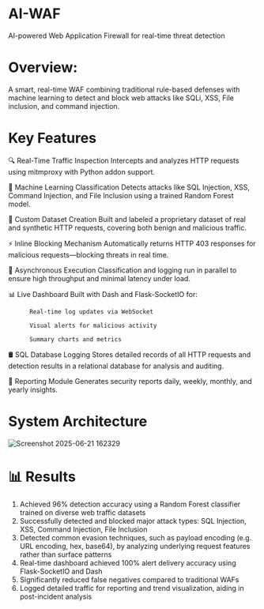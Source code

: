 # AI-WAF
AI-powered Web Application Firewall for real-time threat detection
# Overview:
A smart, real-time WAF combining traditional rule-based defenses with machine learning to detect and block web attacks like SQLi, XSS, File inclusion, and command injection.
# Key Features
🔍 Real-Time Traffic Inspection Intercepts and analyzes HTTP requests using mitmproxy with Python addon support.

🧠 Machine Learning Classification Detects attacks like SQL Injection, XSS, Command Injection, and File Inclusion using a trained Random Forest model.

📁 Custom Dataset Creation Built and labeled a proprietary dataset of real and synthetic HTTP requests, covering both benign and malicious traffic.

⚡ Inline Blocking Mechanism Automatically returns HTTP 403 responses for malicious requests—blocking threats in real time.

🔄 Asynchronous Execution Classification and logging run in parallel to ensure high throughput and minimal latency under load.

📊 Live Dashboard Built with Dash and Flask-SocketIO for:

          Real-time log updates via WebSocket 
          
          Visual alerts for malicious activity
          
          Summary charts and metrics
          
🛢️ SQL Database Logging Stores detailed records of all HTTP requests and detection results in a relational database for analysis and auditing.

🧾 Reporting Module Generates security reports daily, weekly, monthly, and yearly insights. 
# System Architecture 
![Screenshot 2025-06-21 162329](https://github.com/user-attachments/assets/931910b4-35c0-4d0d-9564-0f7452b4f959)
# 📊 Results
1. Achieved 96% detection accuracy using a Random Forest classifier trained on diverse web traffic datasets
2. Successfully detected and blocked major attack types:
       SQL Injection, XSS, Command Injection, File Inclusion
3. Detected common evasion techniques, such as payload encoding (e.g. URL encoding, hex, base64), by analyzing underlying request features rather than surface patterns
4. Real-time dashboard achieved 100% alert delivery accuracy using Flask-SocketIO and Dash
5. Significantly reduced false negatives compared to traditional WAFs
6. Logged detailed traffic for reporting and trend visualization, aiding in post-incident analysis
